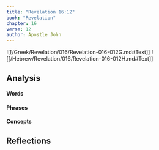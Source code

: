 ```yaml
---
title: "Revelation 16:12"
book: "Revelation"
chapter: 16
verse: 12
author: Apostle John
---
```

![[/Greek/Revelation/016/Revelation-016-012G.md#Text]]
![[/Hebrew/Revelation/016/Revelation-016-012H.md#Text]]

## Analysis

#### Words

#### Phrases

#### Concepts

## Reflections
